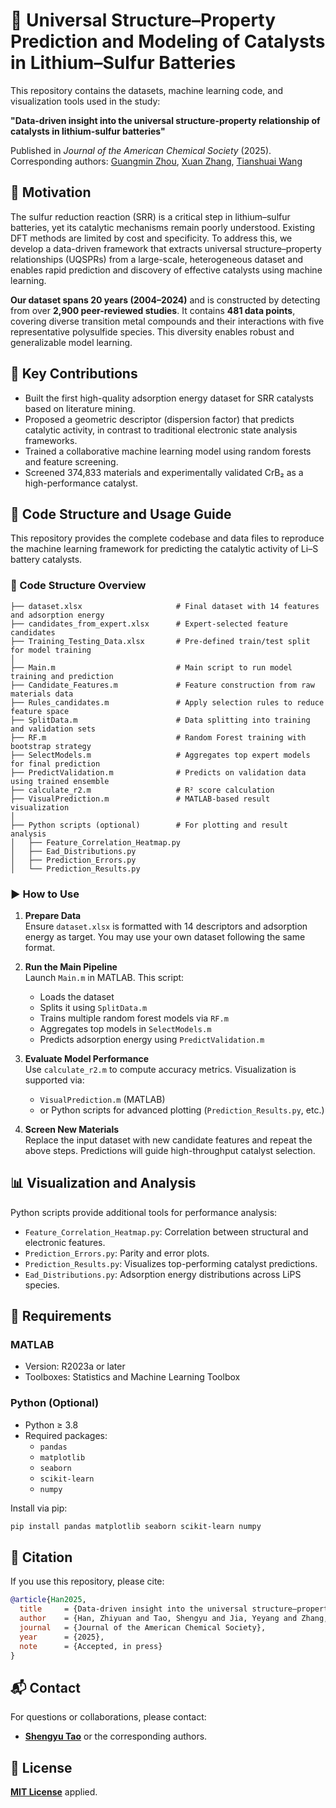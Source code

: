 # 📘 Universal Structure–Property Prediction and Modeling of Catalysts in Lithium–Sulfur Batteries

This repository contains the datasets, machine learning code, and visualization tools used in the study:

**"Data-driven insight into the universal structure-property relationship of catalysts in lithium-sulfur batteries"**

Published in *Journal of the American Chemical Society* (2025).  
Corresponding authors: [Guangmin Zhou](mailto:guangminzhou@sz.tsinghua.edu.cn), [Xuan Zhang](mailto:xuanzhang@sz.tsinghua.edu.cn), [Tianshuai Wang](mailto:tianshuai@nwpu.edu.cn)


## 🧭 Motivation

The sulfur reduction reaction (SRR) is a critical step in lithium–sulfur batteries, yet its catalytic mechanisms remain poorly understood. Existing DFT methods are limited by cost and specificity. To address this, we develop a data-driven framework that extracts universal structure–property relationships (UQSPRs) from a large-scale, heterogeneous dataset and enables rapid prediction and discovery of effective catalysts using machine learning.

**Our dataset spans 20 years (2004–2024)** and is constructed by detecting from over **2,900 peer-reviewed studies**. It contains **481 data points**, covering diverse transition metal compounds and their interactions with five representative polysulfide species. This diversity enables robust and generalizable model learning.


## 🚀 Key Contributions

- Built the first high-quality adsorption energy dataset for SRR catalysts based on literature mining.
- Proposed a geometric descriptor (dispersion factor) that predicts catalytic activity, in contrast to traditional electronic state analysis frameworks.
- Trained a collaborative machine learning model using random forests and feature screening.
- Screened 374,833 materials and experimentally validated CrB₂ as a high-performance catalyst.


## 🔧 Code Structure and Usage Guide

This repository provides the complete codebase and data files to reproduce the machine learning framework for predicting the catalytic activity of Li–S battery catalysts.

### 📁 Code Structure Overview

```text
├── dataset.xlsx                     # Final dataset with 14 features and adsorption energy
├── candidates_from_expert.xlsx      # Expert-selected feature candidates
├── Training_Testing_Data.xlsx       # Pre-defined train/test split for model training
│
├── Main.m                           # Main script to run model training and prediction
├── Candidate_Features.m             # Feature construction from raw materials data
├── Rules_candidates.m               # Apply selection rules to reduce feature space
├── SplitData.m                      # Data splitting into training and validation sets
├── RF.m                             # Random Forest training with bootstrap strategy
├── SelectModels.m                   # Aggregates top expert models for final prediction
├── PredictValidation.m              # Predicts on validation data using trained ensemble
├── calculate_r2.m                   # R² score calculation
├── VisualPrediction.m               # MATLAB-based result visualization
│
├── Python scripts (optional)        # For plotting and result analysis
│   ├── Feature_Correlation_Heatmap.py
│   ├── Ead_Distributions.py
│   ├── Prediction_Errors.py
│   └── Prediction_Results.py
```


### ▶️ How to Use

1. **Prepare Data**  
   Ensure `dataset.xlsx` is formatted with 14 descriptors and adsorption energy as target. You may use your own dataset following the same format.

2. **Run the Main Pipeline**  
   Launch `Main.m` in MATLAB. This script:
   - Loads the dataset
   - Splits it using `SplitData.m`
   - Trains multiple random forest models via `RF.m`
   - Aggregates top models in `SelectModels.m`
   - Predicts adsorption energy using `PredictValidation.m`

3. **Evaluate Model Performance**  
   Use `calculate_r2.m` to compute accuracy metrics. Visualization is supported via:
   - `VisualPrediction.m` (MATLAB)
   - or Python scripts for advanced plotting (`Prediction_Results.py`, etc.)

4. **Screen New Materials**  
   Replace the input dataset with new candidate features and repeat the above steps. Predictions will guide high-throughput catalyst selection.


## 📊 Visualization and Analysis

Python scripts provide additional tools for performance analysis:

- `Feature_Correlation_Heatmap.py`: Correlation between structural and electronic features.
- `Prediction_Errors.py`: Parity and error plots.
- `Prediction_Results.py`: Visualizes top-performing catalyst predictions.
- `Ead_Distributions.py`: Adsorption energy distributions across LiPS species.


## 📌 Requirements

### MATLAB

- Version: R2023a or later
- Toolboxes: Statistics and Machine Learning Toolbox

### Python (Optional)

- Python ≥ 3.8  
- Required packages:
  - `pandas`
  - `matplotlib`
  - `seaborn`
  - `scikit-learn`
  - `numpy`

Install via pip:

```bash
pip install pandas matplotlib seaborn scikit-learn numpy
```


## 📜 Citation

If you use this repository, please cite:

```bibtex
@article{Han2025,
  title     = {Data-driven insight into the universal structure–property relationship of catalysts in lithium–sulfur batteries},
  author    = {Han, Zhiyuan and Tao, Shengyu and Jia, Yeyang and Zhang, Mengtian and Ma, Ruifei and Xiao, Xiao and Zhou, Jiaqi and Gao, Runhua and Cui, Kai and Wang, Tianshuai and Zhang, Xuan and Zhou, Guangmin},
  journal   = {Journal of the American Chemical Society},
  year      = {2025},
  note      = {Accepted, in press}
}
```


## 📬 Contact

For questions or collaborations, please contact:

- [**Shengyu Tao**](mailto:sytao@berkeley.edu) or the corresponding authors.


## 📄 License

[**MIT License**](https://github.com/terencetaothucb/data-driven-catalyst-prediction-for-LiS-batteries/blob/main/LICENSE) applied.



